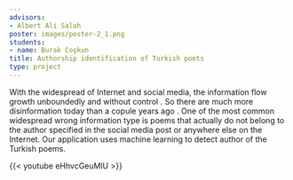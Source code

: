 ```yaml
---
advisors:
- Albert Ali Salah
poster: images/poster-2_1.png
students:
- name: Burak Coşkun
title: Authorship identification of Turkish poets
type: project
---
```


With the widespread of Internet and social media, the information flow growth unboundedly and without control . So there are much more disinformation today than a copule years ago . One of the most common widespread wrong information type is poems that actually do not belong to the author specified in the social media post or anywhere else on the Internet. Our application uses machine learning to detect author of the Turkish poems.


{{< youtube eHhvcGeuMlU >}}